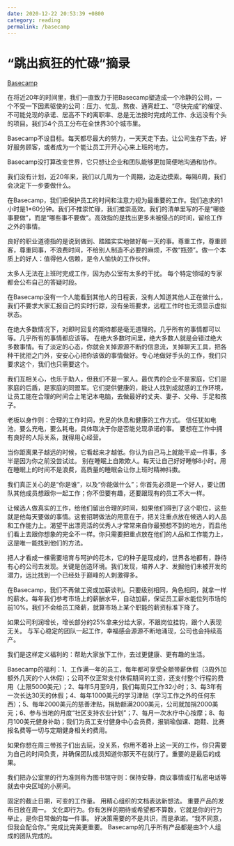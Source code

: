 ```yaml
---
date: 2020-12-22 20:53:39 +0800
category: reading
permalink: /basecamp
---
```


# “跳出疯狂的忙碌”摘录

[Basecamp](https://basecamp.com/about)

在将近20年的时间里，我们一直致力于把Basecamp塑造成一个冷静的公司，一个不受一下因素驱使的公司：压力、忙乱、熬夜、通宵赶工、“尽快完成”的催促、不可能兑现的承诺、居高不下的离职率、总是无法按时完成的工作、永远没有个头的项目。我们54个员工分布在全世界30个城市里。

Basecamp不设目标。每天都尽最大的努力，一天天走下去。让公司生存下去，好好服务顾客，或者成为一个能让员工开开心心来上班的地方。

Basecamp没打算改变世界，它只想让企业和团队能够更加简便地沟通和协作。

我们没有计划，近20年来，我们以几周为一个周期，边走边摸索。每隔6周，我们会决定下一步要做什么。

在Basecamp，我们把保护员工的时间和注意力视为最重要的工作。我们追求的1小时是1*60分钟。我们不推崇忙碌，我们推崇高效。我们的清单里写的不是“哪些事要做”，而是“哪些事不要做”。高效指的是找出更多未被侵占的时间，留给工作之外的事情。

良好的职业道德指的是说到做到、踏踏实实地做好每一天的事。尊重工作，尊重顾客，尊重同事，不浪费时间，不给别人制造不必要的麻烦，不做“瓶颈”。做一个本质上的好人：值得他人信赖，是令人愉快的工作伙伴。

太多人无法在上班时完成工作，因为办公室有太多的干扰。
每个特定领域的专家都会公布自己的答疑时段。

在Basecamp没有一个人能看到其他人的日程表，没有人知道其他人正在做什么，我们不要求大家汇报自己的实时行踪，没有坐班要求，远程工作时也无须显示虚拟状态。

在绝大多数情况下，对即时回复的期待都是毫无道理的。几乎所有的事情都可以等。几乎所有的事情都应该等。
在绝大多数时间里，绝大多数人就是会错过绝大多数事情。有了淡定的心态，你就会关掉源源不断的信息流，关掉聊天工具，把各种干扰拒之门外，安安心心把你该做的事情做好。专心地做好手头的工作，我们只要求这个，我们也只需要这个。

我们互相关心，也乐于助人，但我们不是一家人。最优秀的企业不是家庭，它们是家庭的后盾，是家庭的同盟军。它们提供健康的，能让人找到成就感的工作环境，让员工能在合理的时间合上笔记本电脑，去做最好的丈夫、妻子、父母、手足和孩子。

老板以身作则：合理的工作时间，充足的休息和健康的工作方式。
信任犹如电池，要么充电，要么耗电，具体取决于你是否能兑现承诺的事。
要想在工作中拥有良好的人际关系，就得用心经营。

当你距离果子越远的时候，它看起来才越低。你认为自己马上就能干成一件事，多半是因为你之前没尝试过。
别在睡眠上自欺欺人。每天让自己好好睡够8小时。用在睡眠上的时间不是浪费，高质量的睡眠会让你上班时精神抖擞。

我们真正关心的是“你是谁”，以及“你能做什么”；你首先必须是一个好人，要让团队其他成员想跟你一起工作；你不但要有趣，还要跟现有的员工不大一样。

让候选人做真实的工作，给他们留出合理的时间，如果他们得到了这个职位，这些就是他每天要做的事情。这套招聘做法的用意在于，把关注重点放在候选人的人品和工作能力上。渴望干出漂亮活的优秀人才常常来自你最预想不到的地方，而且他们看上去跟你想象的完全不一样。你只需要把重点放在他们的人品和工作能力上，这是唯一能找到他们的方法。

把人才看成一棵需要培育与呵护的花木，它的种子是现成的，世界各地都有，静待有心的公司去发现。关键是创造环境。我们发现，培养人才、发掘他们未被开发的潜力，远比找到一个已经处于巅峰的人刺激得多。

在Basecamp，我们不再做工资或加薪谈判。只要级别相同，角色相同，就拿一样的薪水。每年我们参考市场上的薪酬水平，自动加薪，保证员工薪水能位列市场的前10%。我们不会给员工降薪，就算市场上某个职能的薪资标准下降了。

如果公司利润增长，增长部分的25%拿来分给大家，不跟岗位挂钩，跟个人表现无关。
与军心稳定的团队一起工作，幸福感会源源不断地涌现，公司也会持续高产。

我们是这样定义福利的：帮助大家放下工作，去过更健康、更有趣的生活。

Basecamp的福利：1、工作满一年的员工，每年都可享受全额带薪休假（3周外加额外几天的个人休假）；公司不仅正常支付休假期间的工资，还支付整个行程的费用（上限5000美元）；2、每年5月至9月，我们每周只工作32小时；3、每3年有一次长达30天的休假；4、每年1000美元的学习津贴（学习工作之外的任何东西）；5、每年2000美元的慈善津贴，捐助额满2000美元，公司就加捐2000美元；6、参与当地的月度“社区支持农业计划”；7、每月一次水疗中心按摩；8、每月100美元健身补助；我们为员工支付健身中心会员费，报销瑜伽课、跑鞋、比赛报名费等一切与定期健身相关的费用。

如果你想在周三带孩子们出去玩，没关系，你用不着补上这一天的工作，你只需要为自己的时间负责，并确保团队成员知道你那天不在就行了。重要的是最后的成果。

我们把办公室里的行为准则称为图书馆守则：保持安静，商议事情或打私密电话等就去中央区域的小房间。

固定的截止日期，可变的工作量。
用精心组织的文档表达新想法。
重要产品的发布日放在周一。
文化即行为。你有怎样的期待或希望都不算数，它就是你的行为举止，是你日常做的每一件事。
好决策需要的不是共识，而是承诺。“我不同意，但我会配合你。”
完成比完美更重要。
Basecamp的几乎所有产品都是由3个人组成的团队完成的。
